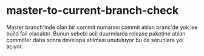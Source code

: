 # master-to-current-branch-check

Master branch'inde olan bir commit numarası commit atılan branc'de yok ise build fail olacaktır. Bunun sebebi acil duurmlarda release paketine atılan commitler 
daha sonra developa atılması unutuluyor bu da sorunlara yol açıyor.
